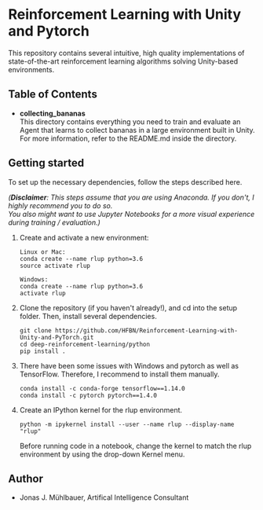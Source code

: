 # Reinforcement Learning with Unity and Pytorch
This repository contains several intuitive, high quality implementations 
of state-of-the-art reinforcement learning algorithms solving Unity-based environments. 

## Table of Contents
- __collecting_bananas__  
  This directory contains everything you need to train and evaluate an Agent that learns to collect 
  bananas in a large environment built in Unity. For more information, refer to the README.md inside the directory.
## Getting started
To set up the necessary dependencies, follow the steps described here.  

_(__Disclaimer__: This steps assume that you are using Anaconda. If you don't, I highly recommend you to do so.  
You also might want to use Jupyter Notebooks for a more visual experience during training / evaluation.)_

1. Create and activate a new environment:  
   ```
   Linux or Mac:
   conda create --name rlup python=3.6
   source activate rlup

   Windows:
   conda create --name rlup python=3.6 
   activate rlup
   ```
2. Clone the repository (if you haven't already!), and cd into the setup folder. Then, install several dependencies.
   ```
   git clone https://github.com/HFBN/Reinforcement-Learning-with-Unity-and-PyTorch.git
   cd deep-reinforcement-learning/python
   pip install .
   ```
3. There have been some issues with Windows and pytorch as well as TensorFlow. Therefore, I recommend to install them
manually.
   ```
   conda install -c conda-forge tensorflow==1.14.0
   conda install -c pytorch pytorch==1.4.0
   ```
4. Create an IPython kernel for the rlup environment.
   ```
   python -m ipykernel install --user --name rlup --display-name "rlup"
   ```
   Before running code in a notebook, change the kernel to match the rlup environment by using the drop-down Kernel menu.
   
## Author
- Jonas J. Mühlbauer, Artifical Intelligence Consultant